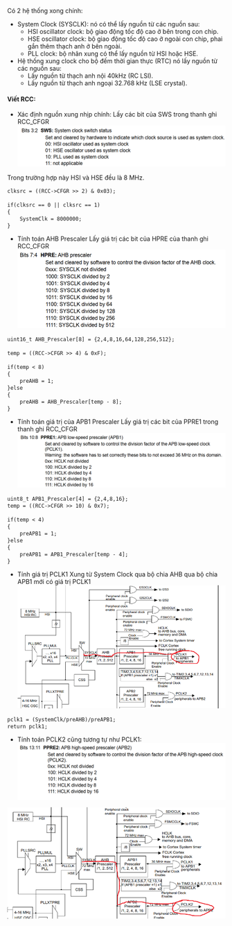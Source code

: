 Có 2 hệ thống xong chính:
- System Clock (SYSCLK): nó có thể lấy nguồn từ các nguồn sau:
    - HSI oscillator clock: bộ giao động tốc độ cao ở bên trong con chip.
    - HSE oscillator clock: bộ giao động tốc độ cao ở ngoài con chip, phai gắn thêm thạch anh ở bên ngoài.
    - PLL clock: bộ nhân xung có thể lấy nguồn từ HSI hoặc HSE.
- Hệ thống xung clock cho bộ đếm thời gian thực (RTC) nó lấy nguồn từ các nguồn sau:
    - Lấy nguồn từ thạch anh nội 40kHz (RC LSI).
    - Lấy nguồn từ thạch anh ngoại 32.768 kHz (LSE crystal).

#### Viết RCC:
- Xác định nguồn xung nhịp chính:
Lấy các bit của SWS trong thanh ghi RCC_CFGR
![1](/7_RCC/1.png)

Trong trường hợp này HSI và HSE đều là 8 MHz.

```
clksrc = ((RCC->CFGR >> 2) & 0x03);

if(clksrc == 0 || clksrc == 1)
{
    SystemClk = 8000000;
}
```

- Tính toán AHB Prescaler
Lấy giá trị các bit của HPRE của thanh ghi RCC_CFGR
![2](/7_RCC/2.png)

```
uint16_t AHB_Prescaler[8] = {2,4,8,16,64,128,256,512};

temp = ((RCC->CFGR >> 4) & 0xF);

if(temp < 8)
{
    preAHB = 1;
}else
{
    preAHB = AHB_Prescaler[temp - 8];
}
```
- Tính toán giá trị của APB1 Prescaler
Lấy giá trị các bit của PPRE1 trong thanh ghi RCC_CFGR
![3](/7_RCC/3.png)
```
uint8_t APB1_Prescaler[4] = {2,4,8,16};
temp = ((RCC->CFGR >> 10) & 0x7);

if(temp < 4)
{
    preAPB1 = 1;
}else
{
    preAPB1 = APB1_Prescaler[temp - 4];
}
```
- Tính giá trị PCLK1
Xung từ System Clock qua bộ chia AHB qua bộ chia APB1 mới có giá trị PCLK1
![5](/7_RCC/5.png)

```
pclk1 = (SystemClk/preAHB)/preAPB1;
return pclk1;
```
- Tính toán PCLK2 cũng tương tự như PCLK1:
![4](/7_RCC/4.png)

![6](/7_RCC/6.png)
